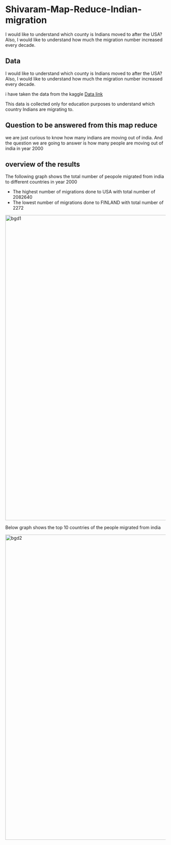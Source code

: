 # Shivaram-Map-Reduce-Indian-migration
I would like to understand which county is Indians moved to after the USA? Also, I would like to understand how much the migration number increased every decade.
## Data

I would like to understand which county is Indians moved to after the USA? Also, I would like to understand how much the migration number increased every decade.

i have taken the data from the kaggle
[Data link](https://www.kaggle.com/rajacsp/indian-migration-history)

This data is collected only for education purposes to understand which country Indians are migrating to.

## Question to be answered from this map reduce
 we are just curious to know how many indians are moving out of india. And the question we are going to answer is how many people are moving out of india in year 2000 

 ## overview of the results 
 The following graph shows the  total number of peopole migrated from india to different countries in year 2000
 - The highest number of migrations done to USA with total number of 2082640
 - The lowest number of migrations done to FINLAND with total number of 2272
 <img width="960" alt="bgd1" src="https://user-images.githubusercontent.com/77807605/152588851-1cae51a8-3066-42e6-beb7-1dd823468676.PNG">
 
 Below graph shows the top 10 countries  of the people migrated from india
 
 <img width="960" alt="bgd2" src="https://user-images.githubusercontent.com/77807605/152589925-fb372348-9589-42de-b42f-d36181b53a3b.PNG">

 


 
 



